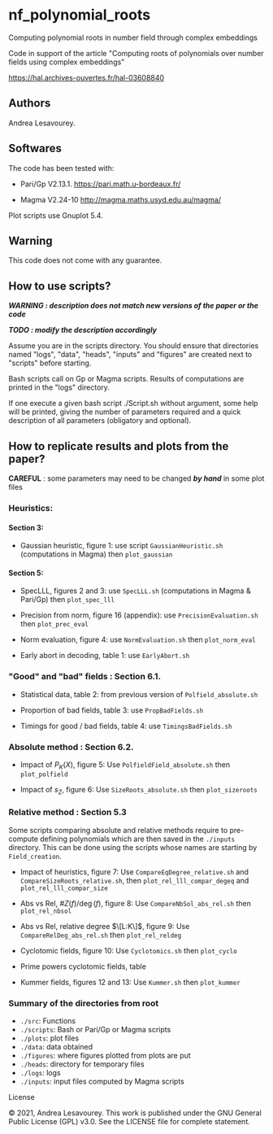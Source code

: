 # nf_polynomial_roots
Computing polynomial roots in number field through complex embeddings

Code in support of the article "Computing roots of polynomials over number fields using complex embeddings"

https://hal.archives-ouvertes.fr/hal-03608840


## Authors
Andrea Lesavourey.

## Softwares
The code has been tested with:

- Pari/Gp V2.13.1. https://pari.math.u-bordeaux.fr/

- Magma V2.24-10   http://magma.maths.usyd.edu.au/magma/


Plot scripts use Gnuplot 5.4.


## Warning
This code does not come with any guarantee. 


## How to use scripts?


***WARNING : description does not match new versions of the paper or the code***

***TODO : modify the description accordingly***


Assume you are in the scripts directory.
You should ensure that directories named "logs", "data", "heads", "inputs" and 
"figures" are created next to "scripts" before starting.

Bash scripts call on Gp or Magma scripts. Results of computations are printed 
in the "logs" directory.

If one execute a given bash script  ./Script.sh  without argument, some help 
will be printed, giving the number of parameters required and a quick 
description of all parameters (obligatory and optional).


## How to replicate results and plots from the paper?

**CAREFUL** : some parameters may need to be changed ***by hand*** in some plot files

### Heuristics:

#### Section 3:
- Gaussian heuristic, figure 1: use script `GaussianHeuristic.sh` (computations in Magma) then
  `plot_gaussian`

#### Section 5:
- SpecLLL, figures 2 and 3: use `SpecLLL.sh` (computations in Magma & Pari/Gp) then
`plot_spec_lll`

- Precision from norm, figure 16 (appendix): use `PrecisionEvaluation.sh` then
`plot_prec_eval`

- Norm evaluation, figure 4: use `NormEvaluation.sh` then `plot_norm_eval`

- Early abort in decoding, table 1: use `EarlyAbort.sh` 


### "Good" and "bad" fields : Section 6.1.
- Statistical data, table 2: from previous version of `Polfield_absolute.sh`

- Proportion of bad fields, table 3: use `PropBadFields.sh`

- Timings for good / bad fields, table 4: use `TimingsBadFields.sh`


### Absolute method : Section 6.2.
- Impact of $P_K(X)$, figure 5: Use `PolfieldField_absolute.sh` then 
`plot_polfield`

- Impact of $s_Z$, figure 6: Use `SizeRoots_absolute.sh` then `plot_sizeroots`

### Relative method : Section 5.3

Some scripts comparing absolute and relative methods require to pre-compute 
defining polynomials which are then saved in the `./inputs` directory.
This can be done using the scripts whose names are starting by `Field_creation`.

- Impact of heuristics, figure 7: Use `CompareEqDegree_relative.sh` and
`CompareSizeRoots_relative.sh`, then `plot_rel_lll_compar_degeq` and 
`plot_rel_lll_compar_size`

- Abs vs Rel, $\#Z(f)/\deg(f)$, figure 8: Use `CompareNbSol_abs_rel.sh` then 
`plot_rel_nbsol`

- Abs vs Rel, relative degree $\[L:K\]$, figure 9: Use `CompareRelDeg_abs_rel.sh` 
then `plot_rel_reldeg`

- Cyclotomic fields, figure 10: Use `Cyclotomics.sh` then `plot_cyclo`

- Prime powers cyclotomic fields, table 

- Kummer fields, figures 12 and 13: Use `Kummer.sh` then `plot_kummer`


### Summary of the directories from root
 - `./src`: Functions
 - `./scripts`: Bash or Pari/Gp or Magma scripts
 - `./plots`: plot files 
 - `./data`: data obtained
 - `./figures`: where figures plotted from plots are put
 - `./heads`: directory for temporary files
 - `./logs`: logs
 - `./inputs`: input files computed by Magma scripts
  
License

© 2021, Andrea Lesavourey.
This work is published under the GNU General Public License (GPL) v3.0.
See the LICENSE file for complete statement.
